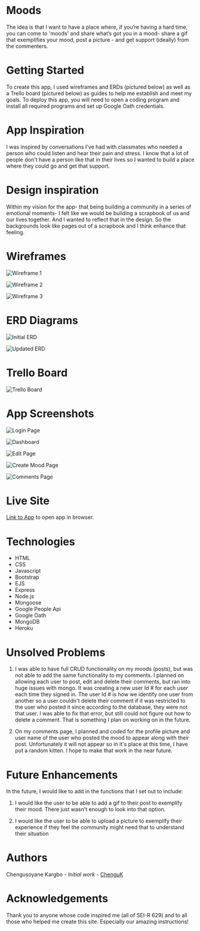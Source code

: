 # Moods

The idea is that I want to have a place where, if you’re having a hard time, you can come to 'moods' and share what’s got you in a mood- share a gif that exemplifies your mood, post a picture - and get support (ideally) from the commenters.

# Getting Started

To create this app, I used wireframes and ERDs (pictured below) as well as a Trello board (pictured below) as guides to help me establish and meet my goals. To deploy this app, you will need to open a coding program and install all required programs and set up Google Oath credentials.

# App Inspiration

I was inspired by conversations I've had with classmates who needed a person who could listen and hear their pain and stress. I know that a lot of people don't have a person like that in their lives so I wanted to build a place where they could go and get that support.

# Design inspiration

Within my vision for the app- that being building a community in a series of emotional moments- I felt like we would be building a scrapbook of us and our lives together. And I wanted to reflect that in the design. So the backgrounds look like pages out of a scrapbook and I think enhance that feeling.

# Wireframes

![Wireframe 1](./images/Wireframe-Page1.png)

![Wireframe 2](./images/Wireframe-Page2.png)

![Wireframe 3](./images/Wireframe-Page3.png)

# ERD Diagrams

![Initial ERD](./images/ERD-Diagram.png)

![Updated ERD](./images/Updated-ERD-Diagram.png)

# Trello Board

![Trello Board](./images/Trello-Board.png)

# App Screenshots

![Login Page](./images/Login-Page.png)

![Dashboard](./images/Dashboard.png)

![Edit Page](./images/Edit-Page.png)

![Create Mood Page](./images/New-Page.png)

![Comments Page](./images/Show-Page.png)

# Live Site

[Link to App](https://moodsblog.herokuapp.com/) to open app in browser.


# Technologies

* HTML
* CSS
* Javascript
* Bootstrap
* EJS
* Express
* Node.js
* Mongoose
* Google People Api
* Google Oath
* MongoDB
* Heroku

# Unsolved Problems

1. I was able to have full CRUD functionality on my moods (posts), but was not able to add the same functionality to my comments. I planned on allowing each user to post, edit and delete their comments, but ran into huge issues with mongo. It was creating a new user Id # for each user each time they signed in. The user Id # is how we identify one user from another so a user couldn't delete their comment if it was restricted to the user who posted it since according to the database, they were not that user. I was able to fix that error, but still could not figure out how to delete a comment. That is something I plan on working on in the future.

2. On my comments page, I planned and coded for the profile picture and user name of the user who posted the mood to appear along with their post. Unfortunately it will not appear so in it's place at this time, I have put a random kitten. I hope to make that work in the near future.


# Future Enhancements

In the future, I would like to add in the functions that I set out to include:

1. I would like the user to be able to add a gif to their post to exemplify their mood. There just wasn't enough to look into that option.

2. I would like the user to be able to upload a picture to exemplify their experience if they feel the community might need that to understand their situation

# Authors
 Chengusoyane Kargbo - *Initial work* - [ChenguK](https://github.com/ChenguK)

# Acknowledgements
 Thank you to anyone whose code inspired me (all of SEI-R 629) and to all those who helped me create this site. Especially our amazing instructions!